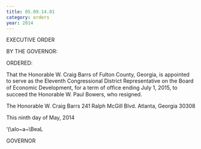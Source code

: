 ```yaml
---
title: 05.09.14.01
category: orders
year: 2014
---
```

 

EXECUTIVE ORDER

BY THE GOVERNOR:

ORDERED:

That the Honorable W. Craig Barrs of Fulton County, Georgia, is
appointed to serve as the Eleventh Congressional District
Representative on the Board of Economic Development, for a term
of ofﬁce ending July 1, 2015, to succeed the Honorable W. Paul
Bowers, who resigned.

The Honorable W. Craig Barrs
241 Ralph McGill Blvd.
Atlanta, Georgia 30308

This ninth day of May, 2014

‘(\aIo~a~\BeaL

GOVERNOR

